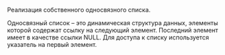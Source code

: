 Реализация собственного односвязного списка.

Односвязный список – это динамическая структура данных, элементы которой содержат ссылку на следующий элемент. Последний элемент имеет в качестве ссылки NULL. Для доступа к списку используется указатель на первый элемент.
